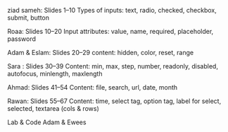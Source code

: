 ziad sameh:
Slides 1–10
Types of inputs: text, radio, checked, checkbox, submit, button

Roaa:
Slides 10–20
Input attributes: value, name, required, placeholder, password

Adam & Eslam:
Slides 20–29
content: hidden, color, reset, range

Sara :
Slides 30–39
Content: min, max, step, number, readonly, disabled, autofocus, minlength, maxlength

Ahmad:
Slides 41–54
Content: file, search, url, date, month

Rawan:
Slides 55–67
Content: time, select tag, option tag, label for select, selected, textarea (cols & rows)

Lab & Code
Adam & Ewees
